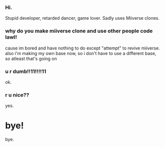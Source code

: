 ### Hi.
Stupid developer, retarded dancer, game lover.
Sadly uses Miiverse clones.

### why do you make miiverse clone and use other people code lawl!
cause im bored and have nothing to do except "attempt" to revive miiverse.
also i'm making my own base now, so i don't have to use a different base, so atleast that's going on

### u r dumb!!11!!!!11
ok.

### r u nice??
yes.

# bye!
bye.
